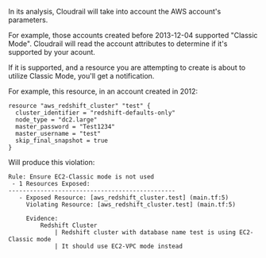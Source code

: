 In its analysis, Cloudrail will take into account the AWS account's parameters.

For example, those accounts created before 2013-12-04 supported "Classic Mode". Cloudrail will read the account attributes to determine if it's supported by your acount.

If it is supported, and a resource you are attempting to create is about to utilize Classic Mode, you'll get a notification.

For example, this resource, in an account created in 2012:
```hcl
resource "aws_redshift_cluster" "test" {
  cluster_identifier = "redshift-defaults-only"
  node_type = "dc2.large"
  master_password = "Test1234"
  master_username = "test"
  skip_final_snapshot = true
}

```

Will produce this violation:
```
Rule: Ensure EC2-Classic mode is not used
 - 1 Resources Exposed:
-----------------------------------------------
   - Exposed Resource: [aws_redshift_cluster.test] (main.tf:5)
     Violating Resource: [aws_redshift_cluster.test] (main.tf:5)

     Evidence:
         Redshift Cluster
             | Redshift cluster with database name test is using EC2-Classic mode
             | It should use EC2-VPC mode instead

```